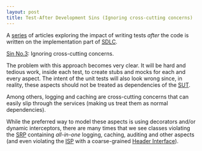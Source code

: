 ```yaml
---
layout: post
title: Test-After Development Sins (Ignoring cross-cutting concerns)
---
```


<p>A&#0160;<a href="http://www.nikosbaxevanis.com/bonus-bits/2012/01/test-after-development-sins-introduction.html" target="_blank" title="&quot;Test-After Development&quot; Sins: Introduction">series</a>&#0160;of articles exploring the impact of writing tests&#0160;<em>after&#0160;</em>the code is written&#0160;on the implementation part of&#0160;<a href="http://en.wikipedia.org/wiki/Software_development_process" target="_blank" title="A software development process, also known as a software development life cycle (SDLC), is a structure imposed on the development of a software product.">SDLC</a>.</p>
<p><span style="text-decoration: underline;">Sin No.3</span>: Ignoring cross-cutting concerns.</p>
<p>The problem with this approach becomes very clear. It will be hard and tedious work, inside each test, to create stubs and mocks for each and every aspect.&#0160;The intent of the unit tests will also look wrong since, in reality, these aspects should not be treated as<em>&#0160;</em>dependencies of the&#0160;<a href="http://xunitpatterns.com/SUT.html" target="_blank" title="The &quot;system under test&quot;. It is short for &quot;whatever thing we are testing&quot; and is always defined from the perspective of the test.">SUT</a>.</p>
<p>Among others, logging and caching are cross-cutting concerns that can easily slip through the services (making us treat them as normal dependencies).&#0160;</p>
<p>While the preferred way to model these aspects is using decorators and/or dynamic interceptors,&#0160;there are many times that we see classes violating the&#0160;<a href="http://en.wikipedia.org/wiki/Single_responsibility_principle" target="_blank" title="In object-oriented programming, the single responsibility principle states that every object should have a single responsibility, and that responsibility should be entirely encapsulated by the class. All its services should be narrowly aligned with that responsibility.">SRP</a>&#0160;containing <em>all-in-one</em> logging, caching, auditing and other aspects (and even violating the&#0160;<a href="http://en.wikipedia.org/wiki/Interface_segregation_principle" target="_blank" title="The notion that many client specific interfaces are better than one general purpose interface.">ISP</a>&#0160;with a coarse-grained&#0160;<a href="http://martinfowler.com/bliki/HeaderInterface.html" target="_blank" title="A header interface is an explicit interface that mimics the implicit public interface of a class. Essentially you take all the public methods of a class and declare them in an interface.">Header Interface</a>).</p>